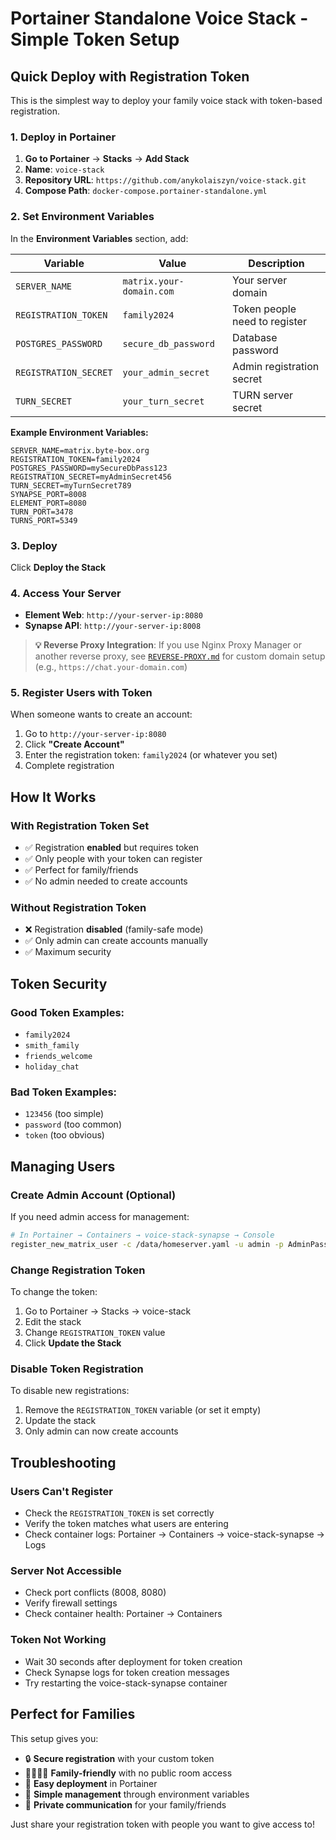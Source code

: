 # Portainer Standalone Voice Stack - Simple Token Setup

## Quick Deploy with Registration Token

This is the simplest way to deploy your family voice stack with token-based registration.

### 1. Deploy in Portainer

1. **Go to Portainer** → **Stacks** → **Add Stack**
2. **Name**: `voice-stack`
3. **Repository URL**: `https://github.com/anykolaiszyn/voice-stack.git`
4. **Compose Path**: `docker-compose.portainer-standalone.yml`

### 2. Set Environment Variables

In the **Environment Variables** section, add:

| Variable | Value | Description |
|----------|-------|-------------|
| `SERVER_NAME` | `matrix.your-domain.com` | Your server domain |
| `REGISTRATION_TOKEN` | `family2024` | Token people need to register |
| `POSTGRES_PASSWORD` | `secure_db_password` | Database password |
| `REGISTRATION_SECRET` | `your_admin_secret` | Admin registration secret |
| `TURN_SECRET` | `your_turn_secret` | TURN server secret |

**Example Environment Variables:**
```
SERVER_NAME=matrix.byte-box.org
REGISTRATION_TOKEN=family2024
POSTGRES_PASSWORD=mySecureDbPass123
REGISTRATION_SECRET=myAdminSecret456
TURN_SECRET=myTurnSecret789
SYNAPSE_PORT=8008
ELEMENT_PORT=8080
TURN_PORT=3478
TURNS_PORT=5349
```

### 3. Deploy

Click **Deploy the Stack**

### 4. Access Your Server

- **Element Web**: `http://your-server-ip:8080`
- **Synapse API**: `http://your-server-ip:8008`

> **💡 Reverse Proxy Integration**: If you use Nginx Proxy Manager or another reverse proxy, see [`REVERSE-PROXY.md`](REVERSE-PROXY.md) for custom domain setup (e.g., `https://chat.your-domain.com`)

### 5. Register Users with Token

When someone wants to create an account:

1. Go to `http://your-server-ip:8080`
2. Click **"Create Account"**
3. Enter the registration token: `family2024` (or whatever you set)
4. Complete registration

## How It Works

### With Registration Token Set

- ✅ Registration **enabled** but requires token
- ✅ Only people with your token can register
- ✅ Perfect for family/friends
- ✅ No admin needed to create accounts

### Without Registration Token

- ❌ Registration **disabled** (family-safe mode)
- ✅ Only admin can create accounts manually
- ✅ Maximum security

## Token Security

### Good Token Examples:
- `family2024`
- `smith_family`
- `friends_welcome`
- `holiday_chat`

### Bad Token Examples:
- `123456` (too simple)
- `password` (too common)
- `token` (too obvious)

## Managing Users

### Create Admin Account (Optional)

If you need admin access for management:

```bash
# In Portainer → Containers → voice-stack-synapse → Console
register_new_matrix_user -c /data/homeserver.yaml -u admin -p AdminPass123! -a http://localhost:8008
```

### Change Registration Token

To change the token:

1. Go to Portainer → Stacks → voice-stack
2. Edit the stack
3. Change `REGISTRATION_TOKEN` value
4. Click **Update the Stack**

### Disable Token Registration

To disable new registrations:

1. Remove the `REGISTRATION_TOKEN` variable (or set it empty)
2. Update the stack
3. Only admin can now create accounts

## Troubleshooting

### Users Can't Register
- Check the `REGISTRATION_TOKEN` is set correctly
- Verify the token matches what users are entering
- Check container logs: Portainer → Containers → voice-stack-synapse → Logs

### Server Not Accessible
- Check port conflicts (8008, 8080)
- Verify firewall settings
- Check container health: Portainer → Containers

### Token Not Working
- Wait 30 seconds after deployment for token creation
- Check Synapse logs for token creation messages
- Try restarting the voice-stack-synapse container

## Perfect for Families

This setup gives you:

- 🔒 **Secure registration** with your custom token
- 👨‍👩‍👧‍👦 **Family-friendly** with no public room access
- 🚀 **Easy deployment** in Portainer
- 🔄 **Simple management** through environment variables
- 💬 **Private communication** for your family/friends

Just share your registration token with people you want to give access to!
